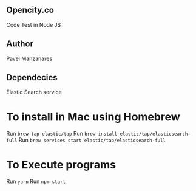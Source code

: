 ## Opencity.co
Code Test in Node JS

## Author
Pavel Manzanares

## Dependecies
Elastic Search service

# To install in Mac using Homebrew
Run `brew tap elastic/tap`
Run `brew install elastic/tap/elasticsearch-full`
Run `brew services start elastic/tap/elasticsearch-full`

# To Execute programs

Run `yarn` 
Run `npm start`
